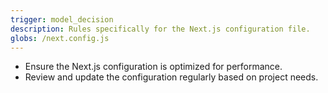 ```yaml
---
trigger: model_decision
description: Rules specifically for the Next.js configuration file.
globs: /next.config.js
---
```

- Ensure the Next.js configuration is optimized for performance.
- Review and update the configuration regularly based on project needs.